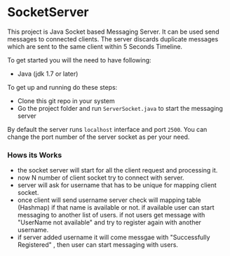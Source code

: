 # SocketServer

This project is Java Socket based Messaging Server. It can be used send messages to connected clients. The server discards duplicate messages which are sent to the same client within 5 Seconds Timeline.

To get started you will the need to have following:

* Java (jdk 1.7 or later)


To get up and running do these steps:

* Clone this git repo in your system
* Go the project folder and run ```ServerSocket.java``` to start the messaging server


By default the server runs ```localhost``` interface and port ```2500```. You can change the port number  of the server socket as per your need.

### Hows its Works

* the socket server will start for all the client request and processing it.
* now N number of client socket try to connect with server.
* server will ask for username that has to be unique for mapping client socket.
* once client will send username server check will mapping table (Hashmap) if that name is available or not. if available user can start messaging to another list of users. if not users get message with "UserName not available" and try to register  again with another username.
* if server added username it will come messgae with "Successfully Registered" , then user can start messaging with users.

